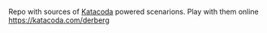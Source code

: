 Repo with sources of [Katacoda](https://katacoda.com) powered scenarions.
Play with them online https://katacoda.com/derberg
